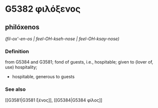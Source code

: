 # G5382 φιλόξενος

## philóxenos

_(fil-ox'-en-os | feel-OH-kseh-nose | feel-OH-ksay-nose)_

### Definition

from G5384 and G3581; fond of guests, i.e., hospitable; given to (lover of, use) hospitality; 

- hospitable, generous to guests

### See also

[[G3581|G3581 ξένος]], [[G5384|G5384 φίλος]]
